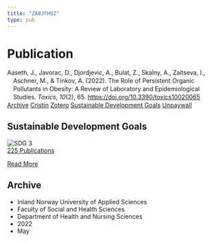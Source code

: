 ```yaml
---
title: "ZA8JFHUZ"
type: pub
---
```

<h1>Publication</h1>
<article id="csl-bib-container-ZA8JFHUZ" class="csl-bib-container">
  <div class="csl-bib-body" style="line-height: 1.35; padding-left: 1em; text-indent:-1em;">
  <div class="csl-entry">Aaseth, J., Javorac, D., Djordjevic, A., Bulat, Z., Skalny, A., Zaitseva, I., Aschner, M., &amp; Tinkov, A. (2022). The Role of Persistent Organic Pollutants in Obesity: A Review of Laboratory and Epidemiological Studies. <i>Toxics</i>, <i>10</i>(2), 65. <a href="https://doi.org/10.3390/toxics10020065">https://doi.org/10.3390/toxics10020065</a></div>
</div>
  <div class="csl-bib-buttons">
    <a href="#taxonomy-article-ZA8JFHUZ" class="csl-bib-button">Archive</a>
    <a href alt="Cristin URL" class="csl-bib-button">Cristin</a>
    <a href alt="Zotero URL" class="csl-bib-button">Zotero</a>
    <a href="#sdg-article-ZA8JFHUZ" class="csl-bib-button">Sustainable Development Goals</a>
    <a href="https://www.mdpi.com/2305-6304/10/2/65/pdf?version=1644459544" class="csl-bib-button">Unpaywall</a>
  </div>
  <div id="csl-bib-meta-container-ZA8JFHUZ"></div>
</article>
<div id="csl-bib-meta-ZA8JFHUZ" class="csl-bib-meta">
  <article id="sdg-article-ZA8JFHUZ" class="sdg-article">
    <h1>Sustainable Development Goals</h1>
    <div class="sdg-container"><div id="sdg3" class="sdg">
<img src="{{< params subfolder >}}images/sdg/sdg03_en.png" class="image" alt="SDG 3">
<div class="sdg-overlay">
<a href="{{< params subfolder >}}en/archive/?sdg=3#archive" class="sdg-publication-count"><span>225</span> Publications</a>
<p><a href="https://sdgs.un.org/goals/goal3" class="sdg-read-more">Read More</a></p>
</div>
</div></div>
  </article>
  <article id="taxonomy-article-ZA8JFHUZ" class="taxonomy-article">
    <h1>Archive</h1>
    <ul>
      <li>Inland Norway University of Applied Sciences</li>
      <li>Faculty of Social and Health Sciences</li>
      <li>Department of Health and Nursing Sciences</li>
      <li>2022</li>
      <li>May</li>
    </ul>
  </article>
</div>
